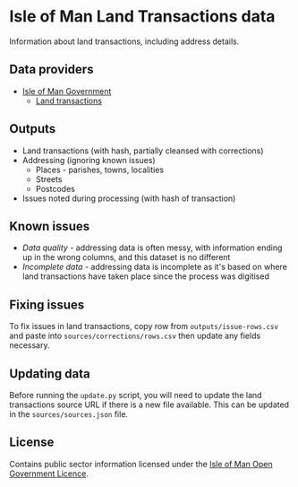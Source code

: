 # Isle of Man Land Transactions data

Information about land transactions, including address details.

## Data providers

* [Isle of Man Government](https://www.gov.im/about-the-government/government/open-data/)
  * [Land transactions](https://www.gov.im/about-the-government/government/open-data/economy/land-transactions/)

## Outputs

  * Land transactions (with hash, partially cleansed with corrections)
  * Addressing (ignoring known issues)
    * Places - parishes, towns, localities
    * Streets
    * Postcodes
  * Issues noted during processing (with hash of transaction)
  
## Known issues

* *Data quality* - addressing data is often messy, with information ending up in the wrong columns, and this dataset is no different
* *Incomplete data* - addressing data is incomplete as it's based on where land transactions have taken place since the process was digitised

## Fixing issues

To fix issues in land transactions, copy row from `outputs/issue-rows.csv` and paste 
into `sources/corrections/rows.csv` then update any fields necessary.

## Updating data

Before running the `update.py` script, you will need to update the land transactions source URL if there is a new file
available. This can be updated in the `sources/sources.json` file. 

## License

Contains public sector information licensed under the [Isle of Man Open Government Licence](https://www.gov.im/about-this-site/open-government-licence/).
